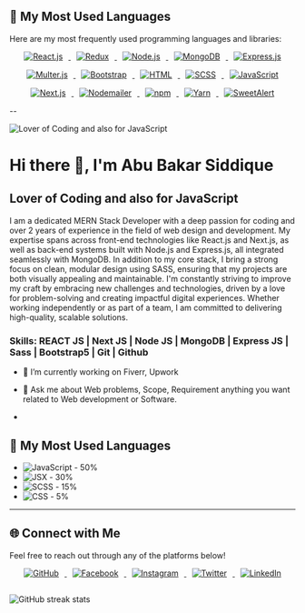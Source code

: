 ## 🌟 My Most Used Languages

Here are my most frequently used programming languages and libraries:

<div style="text-align: center;">
    <a href="https://reactjs.org/" target="_blank">
        <img src="https://img.shields.io/badge/-React-61dafb?style=for-the-badge&logo=react&logoColor=black" alt="React.js" style="margin: 0 10px 15px;"/>
    </a>
    <a href="https://redux.js.org/" target="_blank">
        <img src="https://img.shields.io/badge/-Redux-764ABC?style=for-the-badge&logo=redux&logoColor=white" alt="Redux" style="margin: 0 10px 15px;"/>
    </a>
    <a href="https://nodejs.org/" target="_blank">
        <img src="https://img.shields.io/badge/-Node.js-339933?style=for-the-badge&logo=node.js&logoColor=white" alt="Node.js" style="margin: 0 10px 15px;"/>
    </a>
    <a href="https://www.mongodb.com/" target="_blank">
        <img src="https://img.shields.io/badge/-MongoDB-47A248?style=for-the-badge&logo=mongodb&logoColor=white" alt="MongoDB" style="margin: 0 10px 15px;"/>
    </a>
    <a href="https://expressjs.com/" target="_blank">
        <img src="https://img.shields.io/badge/-Express-000000?style=for-the-badge&logo=express&logoColor=white" alt="Express.js" style="margin: 0 10px 15px;"/>
    </a>
    <a href="https://github.com/expressjs/multer" target="_blank">
        <img src="https://img.shields.io/badge/-Multer-ffb700?style=for-the-badge&logo=express&logoColor=white" alt="Multer.js" style="margin: 0 10px 15px;"/>
    </a>
    <a href="https://getbootstrap.com/" target="_blank">
        <img src="https://img.shields.io/badge/-Bootstrap-563D7C?style=for-the-badge&logo=bootstrap&logoColor=white" alt="Bootstrap" style="margin: 0 10px 15px;"/>
    </a>
    <a href="https://www.w3.org/TR/html52/" target="_blank">
        <img src="https://img.shields.io/badge/-HTML-E34F26?style=for-the-badge&logo=html5&logoColor=white" alt="HTML" style="margin: 0 10px 15px;"/>
    </a>
    <a href="https://sass-lang.com/" target="_blank">
        <img src="https://img.shields.io/badge/-SCSS-CC6699?style=for-the-badge&logo=sass&logoColor=white" alt="SCSS" style="margin: 0 10px 15px;"/>
    </a>
    <a href="https://www.javascript.com/" target="_blank">
        <img src="https://img.shields.io/badge/-JavaScript-F7DF1E?style=for-the-badge&logo=javascript&logoColor=black" alt="JavaScript" style="margin: 0 10px 15px;"/>
    </a>
    <a href="https://nextjs.org/" target="_blank">
        <img src="https://img.shields.io/badge/-Next.js-000000?style=for-the-badge&logo=next.js&logoColor=white" alt="Next.js" style="margin: 0 10px 15px;"/>
    </a>
    <a href="https://nodemailer.com/" target="_blank">
        <img src="https://img.shields.io/badge/-Nodemailer-4C4C4C?style=for-the-badge&logo=npm&logoColor=white" alt="Nodemailer" style="margin: 0 10px 15px;"/>
    </a>
    <a href="https://www.npmjs.com/" target="_blank">
        <img src="https://img.shields.io/badge/-npm-CB3837?style=for-the-badge&logo=npm&logoColor=white" alt="npm" style="margin: 0 10px 15px;"/>
    </a>
    <a href="https://yarnpkg.com/" target="_blank">
        <img src="https://img.shields.io/badge/-Yarn-2C8EBB?style=for-the-badge&logo=yarn&logoColor=white" alt="Yarn" style="margin: 0 10px 15px;"/>
    </a>
    <a href="https://sweetalert.js.org/" target="_blank">
        <img src="https://img.shields.io/badge/-SweetAlert-FFB0B0?style=for-the-badge&logo=sweetalert&logoColor=black" alt="SweetAlert" style="margin: 0 10px 15px;"/>
    </a>
</div>
 --








![Lover of Coding and also for JavaScript](https://scontent.fdac24-4.fna.fbcdn.net/v/t39.30808-6/462000254_1983949838710791_6817243344403110239_n.jpg?_nc_cat=107&ccb=1-7&_nc_sid=127cfc&_nc_eui2=AeEZwWCE6ZTyiziHf3YqZOEIzrMeTVz4zzbOsx5NXPjPNhV8jqsHvJdUeGsTbxPSYJ6LeJ2jMLvXvkQfJE2wd-9n&_nc_ohc=1UtJ38a6tLEQ7kNvgE7cSTh&_nc_ht=scontent.fdac24-4.fna&_nc_gid=ANdmtx6nkTeOwY05XQz-SEp&oh=00_AYCgl_ekSiwvuAP_PpEOdf4-AL1NEzYJX8OH3Kz4R-SHnA&oe=6703FCF0)

# Hi there 👋, I'm Abu Bakar Siddique
## Lover of Coding and also for JavaScript

I am a dedicated MERN Stack Developer with a deep passion for coding and over 2 years of experience in the field of web design and development. My expertise spans across front-end technologies like React.js and Next.js, as well as back-end systems built with Node.js and Express.js, all integrated seamlessly with MongoDB. In addition to my core stack, I bring a strong focus on clean, modular design using SASS, ensuring that my projects are both visually appealing and maintainable. I'm constantly striving to improve my craft by embracing new challenges and technologies, driven by a love for problem-solving and creating impactful digital experiences. Whether working independently or as part of a team, I am committed to delivering high-quality, scalable solutions.



### Skills: REACT JS | Next JS | Node JS |  MongoDB | Express JS | Sass | Bootstrap5 | Git | Github  

- 🔭 I’m currently working on Fiverr, Upwork 
- 💬 Ask me about Web problems, Scope, Requirement anything you want related to Web development or Software.

- 


## 🌟 My Most Used Languages


-  ![JavaScript](https://img.shields.io/badge/-JavaScript-f7df1e?style=flat&logo=javascript&logoColor=black) - 50%
-  ![JSX](https://img.shields.io/badge/-JSX-61dafb?style=flat&logo=react&logoColor=white) - 30%
-  ![SCSS](https://img.shields.io/badge/-SCSS-cc6699?style=flat&logo=sass&logoColor=white) - 15%
-  ![CSS](https://img.shields.io/badge/-CSS-264de4?style=flat&logo=css3&logoColor=white) - 5%





---

## 🌐 Connect with Me

Feel free to reach out through any of the platforms below!

<div style="text-align: center;">
    <a href="https://github.com/MdAbuBakarSiddique" target="_blank">
        <img src="https://img.shields.io/badge/-GitHub-333333?style=for-the-badge&logo=github&logoColor=white" alt="GitHub" style="margin: 0 10px 15px;"/>
    </a>
    <a href="https://facebook.com/YOUR_FACEBOOK_USERNAME" target="_blank">
        <img src="https://img.shields.io/badge/-Facebook-3b5998?style=for-the-badge&logo=facebook&logoColor=white" alt="Facebook" style="margin: 0 10px 15px;"/>
    </a>
    <a href="https://instagram.com/YOUR_INSTAGRAM_USERNAME" target="_blank">
        <img src="https://img.shields.io/badge/-Instagram-e1306c?style=for-the-badge&logo=instagram&logoColor=white" alt="Instagram" style="margin: 0 10px 15px;"/>
    </a>
    <a href="https://twitter.com/YOUR_TWITTER_USERNAME" target="_blank">
        <img src="https://img.shields.io/badge/-Twitter-1DA1F2?style=for-the-badge&logo=twitter&logoColor=white" alt="Twitter" style="margin: 0 10px 15px;"/>
    </a>
    <a href="https://www.linkedin.com/in/YOUR_LINKEDIN_USERNAME" target="_blank">
        <img src="https://img.shields.io/badge/-LinkedIn-0077B5?style=for-the-badge&logo=linkedin&logoColor=white" alt="LinkedIn" style="margin: 0 10px 15px;"/>
    </a>
</div>



![GitHub streak stats](https://streak-stats.demolab.com/?user=SiddiqueAhmed1)  

